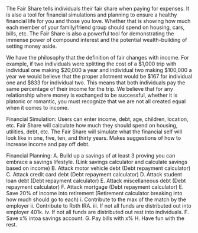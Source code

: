 The Fair Share tells individuals their fair share when paying for expenses. It is also a tool for financial simulations and planning to ensure a healthy
financial life for you and those you love. Whether that is showing how much each member of your family/friend group should spend on housing, cars, bills, etc.
The Fair Share is also a powerful tool for demonstrating the immense power of compound interest and the potential wealth-building of setting money aside.

We have the philosophy that the definition of fair changes with income. 
For example, if two individuals were splitting the cost of a $1,000 trip with individual one making $20,000 a year and individual two making $100,000
a year we would believe that the proper allotment would be $167 for individual one and $833 for individual two. This means that both individuals pay 
the same percentage of their income for the trip. We believe that for any relationship where money is exchanged to be successful, whether it is platonic
or romantic, you must recognize that we are not all created equal when it comes to income. 

Financial Simulation:
Users can enter income, debt, age, children, location, etc. Fair Share will calculate how much they should spend on housing, utilities, debt, etc.
The Fair Share will simulate what the financial self will look like in one, five, ten, and thirty years. Makes suggestions of how to increase income and pay off debt.

Financial Planning:
A. Build up a savings of at least 3 proving you can embrace a savings lifestyle. (Link savings calculator and calculate savings based on income)
B. Attack motor vehicle debt (Debt repayment calculator)
C. Attack credit card debt (Debt repayment calculator)
D. Attack student loan debt (Debt repayment calculator)
E. Attack miscellaneous debt (Debt repayment calculator)
F. Attack mortgage (Debt repayment calculator)
E. Save 20% of income into retirement (Retirement calculator breaking into how much should go to each)
i. Contribute to the max of the match by the employer
ii. Contribute to Roth IRA.
iii. If not all funds are distributed out into employer 401k.
iv. If not all funds are distributed out rest into individuals.
F. Save x% intoa  savings account.
G. Pay bills with x%
H. Have fun with the rest.
